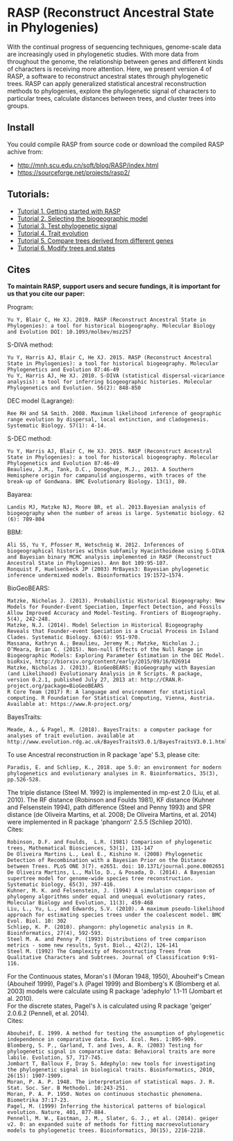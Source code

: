﻿# RASP (Reconstruct Ancestral State in Phylogenies) 

With the continual progress of sequencing techniques, genome-scale data are increasingly used in phylogenetic studies. With more data from throughout the genome, the relationship between genes and different kinds of characters is receiving more attention. Here, we present version 4 of RASP, a software to reconstruct ancestral states through phylogenetic trees. RASP can apply generalized statistical ancestral reconstruction methods to phylogenies, explore the phylogenetic signal of characters to particular trees, calculate distances between trees, and cluster trees into groups.

## Install
You could compile RASP from source code or download the compiled RASP achive from:  
- http://mnh.scu.edu.cn/soft/blog/RASP/index.html  
- https://sourceforge.net/projects/rasp2/  

## Tutorials:
- [Tutorial 1. Getting started with RASP](http://mnh.scu.edu.cn/soft/blog/RASP/Tutorial%201.html)  
- [Tutorial 2. Selecting the biogeographic model](http://mnh.scu.edu.cn/soft/blog/RASP/Tutorial%202.html)  
- [Tutorial 3. Test phylogenetic signal](http://mnh.scu.edu.cn/soft/blog/RASP/Tutorial%203.html)  
- [Tutorial 4. Trait evolution](http://mnh.scu.edu.cn/soft/blog/RASP/Tutorial%204.html)  
- [Tutorial 5. Compare trees derived from different genes](http://mnh.scu.edu.cn/soft/blog/RASP/Tutorial%205.html)  
- [Tutorial 6. Modify trees and states](http://mnh.scu.edu.cn/soft/blog/RASP/Tutorial%206.html)  

## Cites
**To maintain RASP, support users and secure fundings, it is important for us that you cite our paper:**  

Program:
```
Yu Y, Blair C, He XJ. 2019. RASP (Reconstruct Ancestral State in Phylogenies): a tool for historical biogeography. Molecular Biology and Evolution DOI: 10.1093/molbev/msz257
```

S-DIVA method:
```
Yu Y, Harris AJ, Blair C, He XJ. 2015. RASP (Reconstruct Ancestral State in Phylogenies): a tool for historical biogeography. Molecular Phylogenetics and Evolution 87:46-49  
Yu Y, Harris AJ, He XJ. 2010. S-DIVA (statistical dispersal-vicariance analysis): a tool for inferring biogeographic histories. Molecular Phylogenetics and Evolution. 56(2): 848-850  
```
DEC model (Lagrange):
```
Ree RH and SA Smith. 2008. Maximum likelihood inference of geographic range evolution by dispersal, local extinction, and cladogenesis. Systematic Biology. 57(1): 4-14.  
```
S-DEC method:
```
Yu Y, Harris AJ, Blair C, He XJ. 2015. RASP (Reconstruct Ancestral State in Phylogenies): a tool for historical biogeography. Molecular Phylogenetics and Evolution 87:46-49  
Beaulieu, J.M., Tank, D.C., Donoghue, M.J., 2013. A Southern Hemisphere origin for campanulid angiosperms, with traces of the break-up of Gondwana. BMC Evolutionary Biology. 13(1), 80.   
```
Bayarea:
```
Landis MJ, Matzke NJ, Moore BR, et al. 2013.Bayesian analysis of biogeography when the number of areas is large. Systematic biology. 62 (6): 789-804   
```
BBM:
```
Ali SS, Yu Y, Pfosser M, Wetschnig W. 2012. Inferences of biogeographical histories within subfamily Hyacinthoideae using S-DIVA and Bayesian binary MCMC analysis implemented in RASP (Reconstruct Ancestral State in Phylogenies). Ann Bot 109:95-107.
Ronquist F, Huelsenbeck JP (2003) MrBayes3: Bayesian phylogenetic inference undermixed models. Bioinformatics 19:1572–1574.  
```
BioGeoBEARS:
```
Matzke, Nicholas J. (2013). Probabilistic Historical Biogeography: New Models for Founder-Event Speciation, Imperfect Detection, and Fossils Allow Improved Accuracy and Model-Testing. Frontiers of Biogeography. 5(4), 242-248.   
Matzke, N.J. (2014). Model Selection in Historical Biogeography Reveals that Founder-event Speciation is a Crucial Process in Island Clades. Systematic Biology. 63(6): 951-970.  
Massana, Kathryn A.; Beaulieu, Jeremy M.; Matzke, Nicholas J.; O’Meara, Brian C. (2015). Non-null Effects of the Null Range in Biogeographic Models: Exploring Parameter Estimation in the DEC Model. bioRxiv, http://biorxiv.org/content/early/2015/09/16/026914  
Matzke, Nicholas J. (2013). BioGeoBEARS: BioGeography with Bayesian (and Likelihood) Evolutionary Analysis in R Scripts. R package, version 0.2.1, published July 27, 2013 at: http://CRAN.R-project.org/package=BioGeoBEARS  
R Core Team (2017) R: A language and environment for statistical computing. R Foundation for Statistical Computing, Vienna, Austria. Available at: https://www.R-project.org/  
```
BayesTraits:
```
Meade, A., & Pagel, M. (2018). BayesTraits: a computer package for analyses of trait evolution. available at http://www.evolution.rdg.ac.uk/BayesTraitsV3.0.1/BayesTraitsV3.0.1.html  
```
To use Ancestral reconstruction in R package 'ape' 5.3, please cite:
```
Paradis, E. and Schliep, K., 2018. ape 5.0: an environment for modern phylogenetics and evolutionary analyses in R. Bioinformatics, 35(3), pp.526-528.  
```
The triple distance (Steel M. 1992) is implemented in mp-est 2.0 (Liu, et al. 2010). The RF distance (Robinson and Foulds 1981), KF distance (Kuhner and Felsenstein 1994), path difference (Steel and Penny 1993) and SPR distance (de Oliveira Martins, et al. 2008; De Oliveira Martins, et al. 2014) were implemented in R package 'phangorn' 2.5.5 (Schliep 2010).  
Cites:  
```
Robinson, D.F. and Foulds,  L.R. (1981) Comparison of phylogenetic trees, Mathematical Biosciences, 53(1), 131-147  
De Oliveira Martins L., Leal E., Kishino H. (2008) Phylogenetic Detection of Recombination with a Bayesian Prior on the Distance between Trees. PLoS ONE 3(7). e2651. doi: 10.1371/journal.pone.0002651
De Oliveira Martins, L., Mallo, D., & Posada, D. (2014). A Bayesian supertree model for genome-wide species tree reconstruction. Systematic biology, 65(3), 397-416.
Kuhner, M. K. and Felsenstein, J. (1994) A simulation comparison of phylogeny algorithms under equal and unequal evolutionary rates, Molecular Biology and Evolution, 11(3), 459-468
Liu, L., Yu, L., and Edwards, S.V. (2010). A maximum pseudo-likelihood approach for estimating species trees under the coalescent model. BMC Evol. Biol. 10: 302
Schliep, K. P. (2010). phangorn: phylogenetic analysis in R. Bioinformatics, 27(4), 592-593.
Steel M. A. and Penny P. (1993) Distributions of tree comparison metrics - some new results, Syst. Biol., 42(2), 126-141
Steel M. (1992) The Complexity of Reconstructing Trees from Qualitative Characters and Subtrees. Journal of Classification 9:91-116.
```
For the Continuous states, Moran's I (Moran 1948, 1950), Abouheif's Cmean (Abouheif 1999), Pagel's λ (Pagel 1999) and Blomberg's K (Blomberg et al. 2003) models were calculate using R package 'adephylo' 1.1-11 (Jombart et al. 2010).  
For the discrete states, Pagel's λ is calculated using R package 'geiger' 2.0.6.2 (Pennell, et al. 2014).  
Cites:  
```
Abouheif, E. 1999. A method for testing the assumption of phylogenetic independence in comparative data. Evol. Ecol. Res. 1:895-909.  
Blomberg, S. P., Garland, T. and Ives, A. R. (2003) Testing for phylogenetic signal in comparative data: Behavioral traits are more labile. Evolution, 57, 717-745.  
Jombart T, Balloux F, Dray S. Adephylo: new tools for investigating the phylogenetic signal in biological traits. Bioinformatics, 2010, 26(15): 1907-1909.  
Moran, P. A. P. 1948. The interpretation of statistical maps. J. R. Stat. Soc. Ser. B Methodol. 10:243-251.  
Moran, P. A. P. 1950. Notes on continuous stochastic phenomena. Biometrika 37:17-23.  
Pagel, M. (1999) Inferring the historical patterns of biological evolution. Nature, 401, 877-884.  
Pennell, M. W., Eastman, J. M., Slater, G. J., et al. (2014). geiger v2. 0: an expanded suite of methods for fitting macroevolutionary models to phylogenetic trees. Bioinformatics, 30(15), 2216-2218.  
```